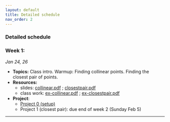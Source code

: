 ```yaml
---
layout: default 
title: Detailed schedule
nav_order: 2
---
```



### Detailed schedule 

### Week 1:

_Jan 24, 26_

- __Topics:__ Class intro. Warmup: Finding collinear points. Finding the closest pair of points. 
- __Resources:__ 
  - slides:   [collinear.pdf](Lectures/L1-intro/cg-collinear.pdf) ;  [closestpair.pdf]()
  - class work: [ex-collinear.pdf](Lectures/L1-intro/ex-collinear.pdf) ;  [ex-closestpair.pdf]()
- __Project__: 
  - [Project 0 (setup)](Projects/P0-setup.md)
  - Project 1 (closest pair): due end of week 2 (Sunday Feb 5)


  
***


